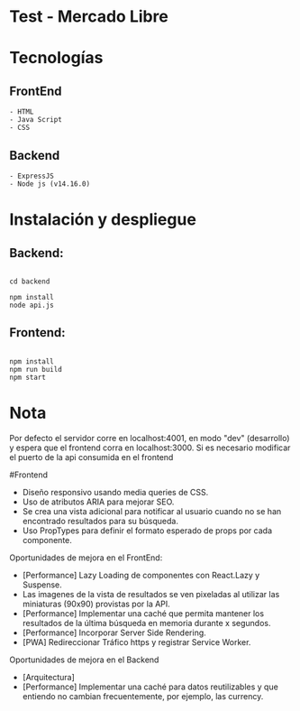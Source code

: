 # Test - Mercado Libre

# Tecnologías
## FrontEnd
    - HTML
    - Java Script
    - CSS
## Backend
    - ExpressJS
    - Node js (v14.16.0)

# Instalación y despliegue

## Backend:
<code>
cd backend </br>
npm install
node api.js
</code>

## Frontend:
<code>
npm install
npm run build
npm start
</code>

# Nota

Por defecto el servidor corre en localhost:4001, en modo "dev" (desarrollo) y espera que el frontend corra en localhost:3000.
Si es necesario modificar el puerto de la api consumida en el frontend


#Frontend
 - Diseño responsivo usando media queries de CSS.
 - Uso de atributos ARIA para mejorar SEO.
 - Se crea una vista adicional para notificar al usuario cuando no se han encontrado resultados para su búsqueda.
 - Uso PropTypes para definir el formato esperado de props por cada componente.


 Oportunidades de mejora en el FrontEnd:
 - [Performance] Lazy Loading de componentes con React.Lazy y Suspense.
 - Las imagenes de la vista de resultados se ven pixeladas al utilizar las miniaturas (90x90) provistas por la API.
 - [Performance] Implementar una caché que permita mantener los resultados de la última búsqueda en memoria durante x segundos.
 - [Performance] Incorporar Server Side Rendering.
 - [PWA] Redireccionar Tráfico https y registrar Service Worker.

 Oportunidades de mejora en el Backend
 - [Arquitectura]
 - [Performance] Implementar una caché para datos reutilizables y que entiendo no cambian frecuentemente, por ejemplo, las currency.
